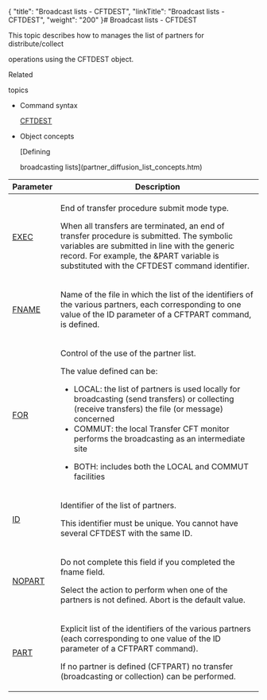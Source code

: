 {
    "title": "Broadcast lists - CFTDEST",
    "linkTitle": "Broadcast lists - CFTDEST",
    "weight": "200"
}# <span id="kanchor1"></span><span id="CFTDEST_command_line"></span>Broadcast lists - CFTDEST

This topic describes how to manages the list of partners for distribute/collect
operations using the CFTDEST object.

Related
topics

-   Command syntax
    [CFTDEST](../../../command_summary)
-   Object concepts
    [Defining
    broadcasting lists](partner_diffusion_list_concepts.htm)

<table cellspacing="0">
   <col/>
   <col/>
   <thead>
      <tr>
         <th>Parameter</th>
         <th>Description</th>
      </tr>
   </thead>
   <tbody>
      <tr>
         <td>
            <p><a href="../../../command_summary/parameter_intro/exec">EXEC</a>
</p>
         </td>
         <td>
            <p>End of transfer procedure submit mode type.</p>
            <p>When all transfers are terminated, an end of transfer procedure 
 is submitted. The symbolic variables are submitted in line with the generic 
 record. For example, the &amp;PART variable is substituted with the CFTDEST 
 command identifier.</p>
         </td>
      </tr>
      <tr>
         <td colspan="1" rowspan="1">
            <p><a href="../../../command_summary/parameter_intro/fname">FNAME</a> </p>
         </td>
         <td colspan="1" rowspan="1">
            <p>Name of the file in which the list of the identifiers of 
 the various partners, each corresponding to one value of the ID parameter 
 of a CFTPART command, is defined.</p>
         </td>
      </tr>
      <tr>
         <td colspan="1" rowspan="1">
            <p><a href="../../../command_summary/parameter_intro/for">FOR</a>
</p>
         </td>
         <td colspan="1" rowspan="1">
            <p>Control of the use of the partner list.</p>
            <p>The value defined can be:</p>
            <ul>
               <li>LOCAL: 
 the list of partners is used locally for broadcasting (send transfers) 
 or collecting (receive transfers) the file (or message) concerned               </li>
               <li>COMMUT: 
 the local Transfer CFT monitor performs the broadcasting as an intermediate 
 site               </li>
            </ul>
            <ul>
               <li>BOTH: 
 includes both the LOCAL and COMMUT facilities               </li>
            </ul>
         </td>
      </tr>
      <tr>
         <td colspan="1" rowspan="1">
            <p><a href="../../../command_summary/parameter_intro/id">ID</a> </p>
         </td>
         <td colspan="1" rowspan="1">
            <p>Identifier of the list of partners.</p>
            <p>This identifier must be unique. You cannot have several 
 CFTDEST with the same ID.</p>
         </td>
      </tr>
      <tr>
         <td colspan="1" rowspan="1">
            <p><a href="../../../command_summary/parameter_intro/nopart">NOPART</a>
</p>
         </td>
         <td colspan="1" rowspan="1">
            <p>Do 
 not complete this field if you completed the fname field.</p>
            <p>Select the action to perform when one of the partners is 
 not defined. Abort is the default 
 value.</p>
         </td>
      </tr>
      <tr>
         <td colspan="1" rowspan="1">
            <p><a href="../../../command_summary/parameter_intro/part">PART</a> </p>
         </td>
         <td colspan="1" rowspan="1">
            <p>Explicit list of the identifiers of the various partners 
 (each corresponding to one value of the ID parameter of a CFTPART command).</p>
            <p>If no partner is defined (CFTPART) no transfer (broadcasting 
 or collection) can be performed.</p>
         </td>
      </tr>
   </tbody>
</table>
